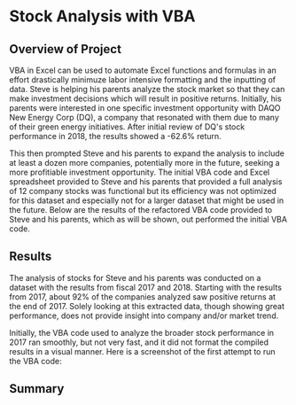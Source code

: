 # Stock Analysis with VBA

## Overview of Project

VBA in Excel can be used to automate Excel functions and formulas in an effort drastically minimuze labor intensive formatting and the inputting of data.  Steve is helping his parents analyze the stock market so that they can make investment decisions which will result in positive returns.  Initially, his parents were interested in one specific investment opportunity with DAQO New Energy Corp (DQ), a company that resonated with them due to many of their green energy initiatives.  After initial review of DQ's stock performance in 2018, the results showed a -62.6% return.  

This then prompted Steve and his parents to expand the analysis to include at least a dozen more companies, potentially more in the future, seeking a more profitiable investment opportunity.  The initial VBA code and Excel spreadsheet provided to Steve and his parents that provided a full analysis of 12 company stocks was functional but its efficiency was not optimized for this dataset and especially not for a larger dataset that might be used in the future.  Below are the results of the refactored VBA code provided to Steve and his parents, which as will be shown, out performed the initial VBA code. 

## Results

The analysis of stocks for Steve and his parents was conducted on a dataset with the results from fiscal 2017 and 2018.  Starting with the results from 2017, about 92% of the companies analyzed saw positive returns at the end of 2017.  Solely looking at this extracted data, though showing great performance, does not provide insight into company and/or market trend.

Initially, the VBA code used to analyze the broader stock performance in 2017 ran smoothly, but not very fast, and it did not format the compiled results in a visual manner.  Here is a screenshot of the first attempt to run the VBA code: 

## Summary
